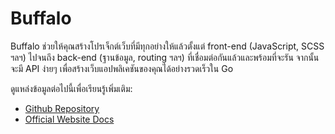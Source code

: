# Buffalo

Buffalo ช่วยให้คุณสร้างโปรเจ็กต์เว็บที่มีทุกอย่างให้แล้วตั้งแต่ front-end (JavaScript, SCSS ฯลฯ) ไปจนถึง back-end (ฐานข้อมูล, routing ฯลฯ) ที่เชื่อมต่อกันแล้วและพร้อมที่จะรัน จากนั้นจะมี API ง่ายๆ เพื่อสร้างเว็บแอปพลิเคชันของคุณได้อย่างรวดเร็วใน Go

ดูแหล่งข้อมูลต่อไปนี้เพื่อเรียนรู้เพิ่มเติม:

- [Github Repository](https://github.com/gobuffalo/buffalo)
- [Official Website Docs](https://gobuffalo.io/)
